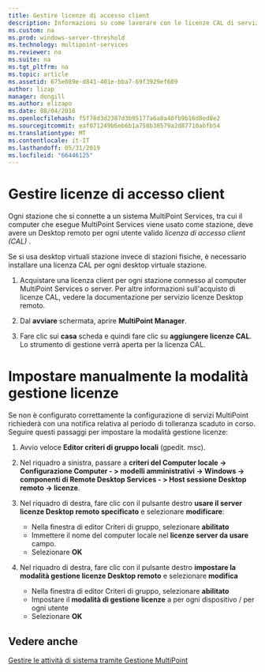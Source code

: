 ```yaml
---
title: Gestire licenze di accesso client
description: Informazioni su come lavorare con le licenze CAL di servizi MultiPoint
ms.custom: na
ms.prod: windows-server-threshold
ms.technology: multipoint-services
ms.reviewer: na
ms.suite: na
ms.tgt_pltfrm: na
ms.topic: article
ms.assetid: 675e089e-d841-401e-bba7-69f3929ef609
author: lizap
manager: dongill
ms.author: elizapo
ms.date: 08/04/2016
ms.openlocfilehash: f5f78d3d2387d3b95177a6a8a40fb9b16d8ed8e2
ms.sourcegitcommit: eaf071249b6eb6b1a758b38579a2d87710abfb54
ms.translationtype: MT
ms.contentlocale: it-IT
ms.lasthandoff: 05/31/2019
ms.locfileid: "66446125"
---
```

# <a name="manage-client-access-licenses"></a>Gestire licenze di accesso client
Ogni stazione che si connette a un sistema MultiPoint Services, tra cui il computer che esegue MultiPoint Services viene usato come stazione, deve avere un Desktop remoto per ogni utente valido *licenza di accesso client (CAL)* .

Se si usa desktop virtuali stazione invece di stazioni fisiche, è necessario installare una licenza CAL per ogni desktop virtuale stazione.  
  
1.  Acquistare una licenza client per ogni stazione connesso al computer MultiPoint Services o server. Per altre informazioni sull'acquisto di licenze CAL, vedere la documentazione per servizio licenze Desktop remoto. <!--@Liza: add link to RDS licensing here-->

2.  Dal **avviare** schermata, aprire **MultiPoint Manager**.  
  
3.  Fare clic sui **casa** scheda e quindi fare clic su **aggiungere licenze CAL**.  Lo strumento di gestione verrà aperta per la licenza CAL.

# <a name="set-the-licensing-mode-manually"></a>Impostare manualmente la modalità gestione licenze
Se non è configurato correttamente la configurazione di servizi MultiPoint richiederà con una notifica relativa al periodo di tolleranza scaduto in corso. Seguire questi passaggi per impostare la modalità gestione licenze:

1. Avvio veloce **Editor criteri di gruppo locali** (gpedit. msc).

2. Nel riquadro a sinistra, passare a **criteri del Computer locale -> Configurazione Computer - > modelli amministrativi -> Windows -> componenti di Remote Desktop Services - > Host sessione Desktop remoto -> licenze**.

3. Nel riquadro di destra, fare clic con il pulsante destro **usare il server licenze Desktop remoto specificato** e selezionare **modificare**:
   - Nella finestra di editor Criteri di gruppo, selezionare **abilitato**
   - Immettere il nome del computer locale nel **licenze server da usare** campo.
   - Selezionare **OK**
  
4. Nel riquadro di destra, fare clic con il pulsante destro **impostare la modalità gestione licenze Desktop remoto** e selezionare **modifica**
   - Nella finestra di editor Criteri di gruppo, selezionare **abilitato**
   - Impostare il **modalità di gestione licenze** a per ogni dispositivo / per ogni utente
   - Selezionare **OK** 

  
## <a name="see-also"></a>Vedere anche  
[Gestire le attività di sistema tramite Gestione MultiPoint](Manage-System-Tasks-Using-MultiPoint-Manager.md)
